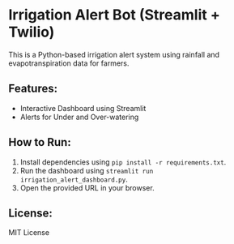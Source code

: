 
# Irrigation Alert Bot (Streamlit + Twilio)

This is a Python-based irrigation alert system using rainfall and evapotranspiration data for farmers. 

## Features:
- Interactive Dashboard using Streamlit
- Alerts for Under and Over-watering

## How to Run:
1. Install dependencies using `pip install -r requirements.txt`.
2. Run the dashboard using `streamlit run irrigation_alert_dashboard.py`.
3. Open the provided URL in your browser.

## License:
MIT License
